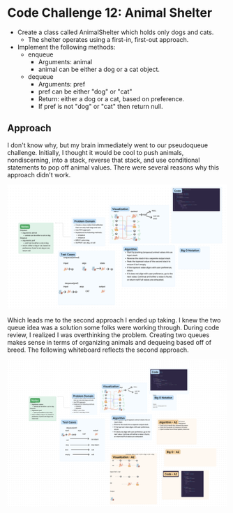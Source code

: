 # Code Challenge 12: Animal Shelter

- Create a class called AnimalShelter which holds only dogs and cats.
  - The shelter operates using a first-in, first-out approach.
- Implement the following methods:
  - enqueue
    - Arguments: animal
    - animal can be either a dog or a cat object.
  - dequeue
    - Arguments: pref
    - pref can be either "dog" or "cat"
    - Return: either a dog or a cat, based on preference.
    - If pref is not "dog" or "cat" then return null.

## Approach

I don't know why, but my brain immediately went to our pseudoqueue challenge. Initially, I thought it would be cool to push animals, nondiscerning, into a stack, reverse that stack, and use conditional statements to pop off animal values. There were several reasons why this approach didn't work.

![Whiteboard](./animal-shelter.png)

Which leads me to the second approach I ended up taking. I knew the two queue idea was a solution some folks were working through. During code review, I realized I was overthinking the problem. Creating two queues makes sense in terms of organizing animals and dequeing based off of breed. The following whiteboard reflects the second approach.

![Whiteboard](./CC-12-revision.png)

